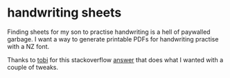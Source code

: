 # handwriting sheets

Finding sheets for my son to practise handwriting is a hell of paywalled garbage. I want
a way to generate printable PDFs for handwriting practise with a NZ font.

Thanks to [tobi](https://tex.stackexchange.com/users/4918/tobi) for this stackoverflow
[answer](https://tex.stackexchange.com/questions/140514/handwriting-drill-sheets) that
 does what I wanted with a couple of tweaks.

